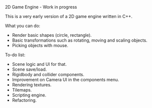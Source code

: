 2D Game Engine - Work in progress

This is a very early version of a 2D game engine written in C++.

What you can do:
- Render basic shapes (circle, rectangle).
- Basic transformations such as rotating, moving and scaling objects.
- Picking objects with mouse.

To-do list:
- Scene logic and UI for that.
- Scene save/load.
- Rigidbody and collider components.
- Improvement on Camera UI in the components menu.
- Rendering textures.
- Tilemaps.
- Scripting engine.
- Refactoring.
